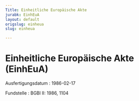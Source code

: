 ```yaml
---
Title: Einheitliche Europäische Akte
jurabk: EinhEuA
layout: default
origslug: einheua
slug: einheua

---
```


# Einheitliche Europäische Akte (EinhEuA)

Ausfertigungsdatum
:   1986-02-17

Fundstelle
:   BGBl II: 1986, 1104

